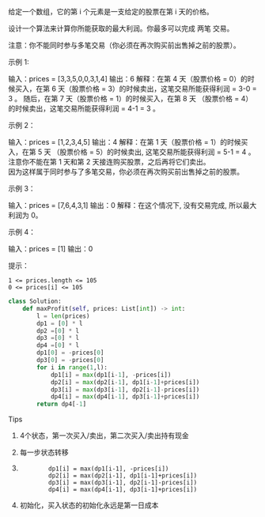 给定一个数组，它的第 i 个元素是一支给定的股票在第 i 天的价格。

设计一个算法来计算你所能获取的最大利润。你最多可以完成 两笔 交易。

注意：你不能同时参与多笔交易（你必须在再次购买前出售掉之前的股票）。

 

示例 1:

输入：prices = [3,3,5,0,0,3,1,4]
输出：6
解释：在第 4 天（股票价格 = 0）的时候买入，在第 6 天（股票价格 = 3）的时候卖出，这笔交易所能获得利润 = 3-0 = 3 。
     随后，在第 7 天（股票价格 = 1）的时候买入，在第 8 天 （股票价格 = 4）的时候卖出，这笔交易所能获得利润 = 4-1 = 3 。

示例 2：

输入：prices = [1,2,3,4,5]
输出：4
解释：在第 1 天（股票价格 = 1）的时候买入，在第 5 天 （股票价格 = 5）的时候卖出, 这笔交易所能获得利润 = 5-1 = 4 。   
     注意你不能在第 1 天和第 2 天接连购买股票，之后再将它们卖出。   
     因为这样属于同时参与了多笔交易，你必须在再次购买前出售掉之前的股票。

示例 3：

输入：prices = [7,6,4,3,1] 
输出：0 
解释：在这个情况下, 没有交易完成, 所以最大利润为 0。

示例 4：

输入：prices = [1]
输出：0

 

提示：

    1 <= prices.length <= 105
    0 <= prices[i] <= 105



```python
class Solution:
    def maxProfit(self, prices: List[int]) -> int:
        l = len(prices)
        dp1 = [0] * l 
        dp2 =[0] * l 
        dp3 =[0] * l 
        dp4 =[0] * l 
        dp1[0] = -prices[0]
        dp3[0] = -prices[0]
        for i in range(1,l):
            dp1[i] = max(dp1[i-1], -prices[i])
            dp2[i] = max(dp2[i-1], dp1[i-1]+prices[i])
            dp3[i] = max(dp3[i-1], dp2[i-1]-prices[i])
            dp4[i] = max(dp4[i-1], dp3[i-1]+prices[i])
        return dp4[-1]
```



Tips

1. 4个状态，第一次买入/卖出，第二次买入/卖出持有现金

2. 每一步状态转移

3.             dp1[i] = max(dp1[i-1], -prices[i])
               dp2[i] = max(dp2[i-1], dp1[i-1]+prices[i])
               dp3[i] = max(dp3[i-1], dp2[i-1]-prices[i])
               dp4[i] = max(dp4[i-1], dp3[i-1]+prices[i])

4. 初始化，买入状态的初始化永远是第一日成本